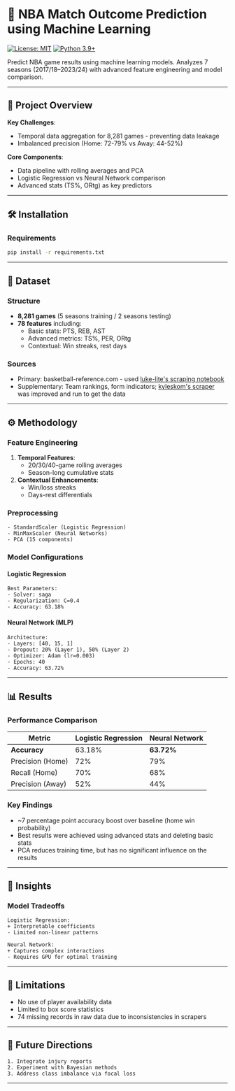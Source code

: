 # 🏀 NBA Match Outcome Prediction using Machine Learning

[![License: MIT](https://img.shields.io/badge/License-MIT-yellow.svg)](https://opensource.org/licenses/MIT)
[![Python 3.9+](https://img.shields.io/badge/Python-3.9%2B-blue.svg)](https://www.python.org/)

Predict NBA game results using machine learning models. Analyzes 7 seasons (2017/18–2023/24) with advanced feature engineering and model comparison.

---

## 📖 Project Overview  
**Key Challenges**:
- Temporal data aggregation for 8,281 games - preventing data leakage
- Imbalanced precision (Home: 72-79% vs Away: 44-52%)

**Core Components**:
- Data pipeline with rolling averages and PCA
- Logistic Regression vs Neural Network comparison
- Advanced stats (TS%, ORtg) as key predictors

---

## 🛠️ Installation  
### Requirements
```bash
pip install -r requirements.txt
```

---

## 📁 Dataset
### Structure
- **8,281 games** (5 seasons training / 2 seasons testing)
- **78 features** including:
  - Basic stats: PTS, REB, AST
  - Advanced metrics: TS%, PER, ORtg
  - Contextual: Win streaks, rest days

### Sources
- Primary: basketball-reference.com - used [luke-lite's scraping notebook](https://github.com/luke-lite/NBA-Web-Scraper/blob/main/NBA-Web-Scraper-Notebook.ipynb)
- Supplementary: Team rankings, form indicators; [kyleskom's scraper](https://github.com/kyleskom/NBA-Machine-Learning-Sports-Betting/tree/master/src/Process-Data) was improved and run to get the data


---

## ⚙️ Methodology
### Feature Engineering
1. **Temporal Features**:
   - 20/30/40-game rolling averages
   - Season-long cumulative stats
2. **Contextual Enhancements**:
   - Win/loss streaks
   - Days-rest differentials

### Preprocessing
```plaintext
- StandardScaler (Logistic Regression)
- MinMaxScaler (Neural Networks)
- PCA (15 components)
```

### Model Configurations
#### Logistic Regression
```plaintext
Best Parameters:
- Solver: saga
- Regularization: C=0.4
- Accuracy: 63.18%
```

#### Neural Network (MLP)
```plaintext
Architecture:
- Layers: [40, 15, 1]
- Dropout: 20% (Layer 1), 50% (Layer 2)
- Optimizer: Adam (lr=0.003)
- Epochs: 40
- Accuracy: 63.72%
```


---

## 📊 Results
### Performance Comparison
| Metric            | Logistic Regression | Neural Network |
|-------------------|---------------------|----------------|
| **Accuracy**      | 63.18%              | **63.72%**     |
| Precision (Home)  | 72%                 | 79%            |
| Recall (Home)     | 70%                 | 68%            |
| Precision (Away)  | 52%                 | 44%            |

### Key Findings
- ~7 percentage point accuracy boost over baseline (home win probability)
- Best results were achieved using advanced stats and deleting basic stats
- PCA reduces training time, but has no significant influence on the results

---

## 🧠 Insights
### Model Tradeoffs
```plaintext
Logistic Regression:
+ Interpretable coefficients
- Limited non-linear patterns

Neural Network:
+ Captures complex interactions
- Requires GPU for optimal training
```

---

## 🚧 Limitations
- No use of player availability data
- Limited to box score statistics
- 74 missing records in raw data due to inconsistencies in scrapers

---

## 🔮 Future Directions
```plaintext
1. Integrate injury reports
2. Experiment with Bayesian methods
3. Address class imbalance via focal loss
```
---